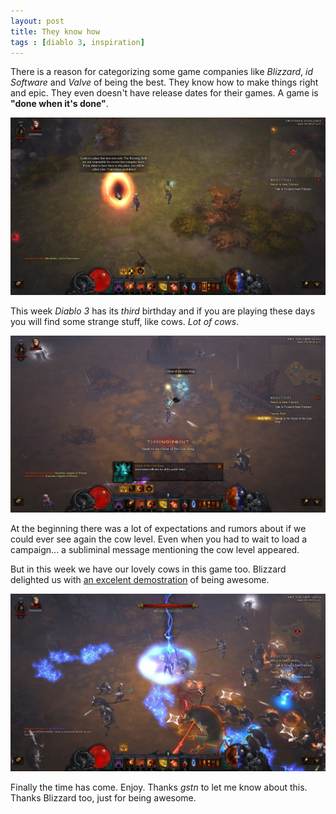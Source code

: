 ```yaml
---
layout: post
title: They know how
tags : [diablo 3, inspiration]
---
```


There is a reason for categorizing some game companies like *Blizzard*, *id Software* and *Valve* of being the best. They know how to make things right and epic. They even doesn't have release dates for their games. A game is **"done when it's done"**.

<img src="/public/img/they-know-how/a-place-that-does-not-exist.jpg" alt="A place that does not exist" width="800" />

This week *Diablo 3* has its *third* birthday and if you are playing these days you will find some strange stuff, like cows. *Lot of cows*.

<img src="/public/img/they-know-how/ghost-of-the-cow-king.jpg" alt="Ghost of the cow king" width="800" />

At the beginning there was a lot of expectations and rumors about if we could ever see again the cow level. Even when you had to wait to load a campaign... a subliminal message mentioning the cow level appeared.

But in this week we have our lovely cows in this game too. Blizzard delighted us with [an excelent demostration](http://us.battle.net/d3/en/blog/19083832/debunking-the-cowspiracy-5-14-2015) of being awesome.

<img src="/public/img/they-know-how/the-cow-queen.jpg" alt="The cow queen" width="800" />

Finally the time has come. Enjoy. Thanks *gstn* to let me know about this. Thanks Blizzard too, just for being awesome.

